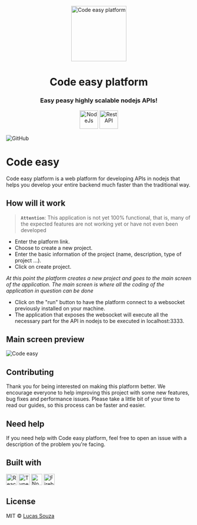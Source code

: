 <p align="center">
  <img src="https://raw.githubusercontent.com/lucasdevargassouza/code-easy-web/master/projeto/code-easy.png" height="150" width="150" alt="Code easy platform" />
</p>

<h2 align="center" style="font-size:28px;font-weight:bold">Code easy platform</h2>

<h3 align="center">
  Easy peasy highly scalable nodejs APIs!
</h3>
<p align="center">
  <img src="https://raw.githubusercontent.com/lucasdevargassouza/code-easy-web/master/projeto/nodejs.svg" height="50" width="50" alt="NodeJs" />
  <img src="https://raw.githubusercontent.com/lucasdevargassouza/code-easy-web/master/projeto/RestAPI.png" height="50" width="50" alt="Rest API" />
</p>

![GitHub](https://raw.githubusercontent.com/lucasdevargassouza/code-easy-web/master/projeto/mit.svg)
<br>

# Code easy

Code easy platform is a web platform for developing APIs in nodejs that helps you develop your entire backend much faster than the traditional way.

## How will it work

> **`Attention`**: This application is not yet 100% functional, that is, many of the expected features are not working yet or have not even been developed

* Enter the platform link.
* Choose to create a new project.
* Enter the basic information of the project (name, description, type of project ...).
* Click on create project.

*At this point the platform creates a new project and goes to the main screen of the application. The main screen is where all the coding of the application in question can be done*

* Click on the "run" button to have the platform connect to a websocket previously installed on your machine.
* The application that exposes the websocket will execute all the necessary part for the API in nodejs to be executed in localhost:3333.

## Main screen preview

![Code easy](https://raw.githubusercontent.com/lucasdevargassouza/code-easy-web/master/projeto/Code-easy-web.PNG)

## Contributing

Thank you for being interested on making this platform better. We encourage everyone to help improving this project with some new features, bug fixes and performance issues. Please take a little bit of your time to read our guides, so this process can be faster and easier.

## Need help

If you need help with Code easy platform, feel free to open an issue with a description of the problem you're facing.

## Built with

<p align="left">
  <img src="https://raw.githubusercontent.com/lucasdevargassouza/code-easy-web/master/projeto/ReactJs.png" height="30" width="30" alt="React Js" />
  <img src="https://raw.githubusercontent.com/lucasdevargassouza/code-easy-web/master/projeto/typescript.png" height="30" width="30" alt="Typescript" />
  <img src="https://raw.githubusercontent.com/lucasdevargassouza/code-easy-web/master/projeto/nodejs.svg" height="30" width="30" alt="NodeJs" />
  <img src="https://raw.githubusercontent.com/lucasdevargassouza/code-easy-web/master/projeto/firebase.png" height="30" width="30" alt="Firebase" />
</p>

## License

MIT © [Lucas Souza](https://lucasdevargassouza.com.br)
